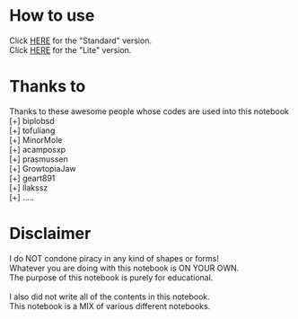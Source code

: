 # How to use
Click <a href="https://colab.research.google.com/github/shirooo39/MiXLab/blob/master/MiXLab.ipynb" target="_blank">HERE</a> for the "Standard" version.</br>
Click <a href="https://colab.research.google.com/github/shirooo39/MiXLab/blob/master/MiXLabLite.ipynb" target="_blank">HERE</a> for the "Lite" version.

# Thanks to
Thanks to these awesome people whose codes are used into this notebook<br>
[+] biplobsd<br>
[+] tofuliang<br>
[+] MinorMole<br>
[+] acamposxp<br>
[+] prasmussen<br>
[+] GrowtopiaJaw<br>
[+] geart891<br>
[+] llakssz<br>
[+] .....

# Disclaimer
I do NOT condone piracy in any kind of shapes or forms!<br>
Whatever you are doing with this notebook is ON YOUR OWN.<br>
The purpose of this notebook is purely for educational.
<br><br>
I also did not write all of the contents in this notebook.<br>
This notebook is a MIX of various different notebooks.
